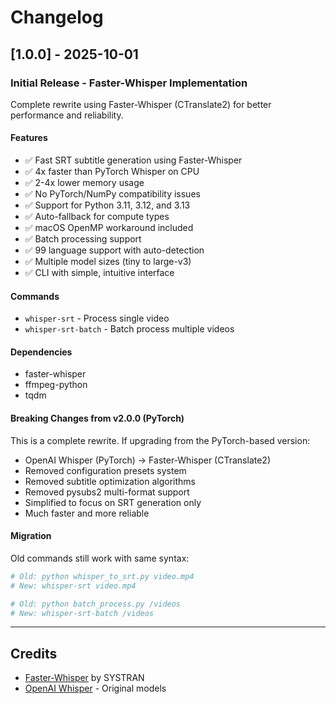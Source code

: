 # Changelog

## [1.0.0] - 2025-10-01

### Initial Release - Faster-Whisper Implementation

Complete rewrite using Faster-Whisper (CTranslate2) for better performance and reliability.

#### Features

- ✅ Fast SRT subtitle generation using Faster-Whisper
- ✅ 4x faster than PyTorch Whisper on CPU
- ✅ 2-4x lower memory usage
- ✅ No PyTorch/NumPy compatibility issues
- ✅ Support for Python 3.11, 3.12, and 3.13
- ✅ Auto-fallback for compute types
- ✅ macOS OpenMP workaround included
- ✅ Batch processing support
- ✅ 99 language support with auto-detection
- ✅ Multiple model sizes (tiny to large-v3)
- ✅ CLI with simple, intuitive interface

#### Commands

- `whisper-srt` - Process single video
- `whisper-srt-batch` - Batch process multiple videos

#### Dependencies

- faster-whisper
- ffmpeg-python
- tqdm

#### Breaking Changes from v2.0.0 (PyTorch)

This is a complete rewrite. If upgrading from the PyTorch-based version:

- OpenAI Whisper (PyTorch) → Faster-Whisper (CTranslate2)
- Removed configuration presets system
- Removed subtitle optimization algorithms
- Removed pysubs2 multi-format support
- Simplified to focus on SRT generation only
- Much faster and more reliable

#### Migration

Old commands still work with same syntax:

```bash
# Old: python whisper_to_srt.py video.mp4
# New: whisper-srt video.mp4

# Old: python batch_process.py /videos
# New: whisper-srt-batch /videos
```

---

## Credits

- [Faster-Whisper](https://github.com/SYSTRAN/faster-whisper) by SYSTRAN
- [OpenAI Whisper](https://github.com/openai/whisper) - Original models
